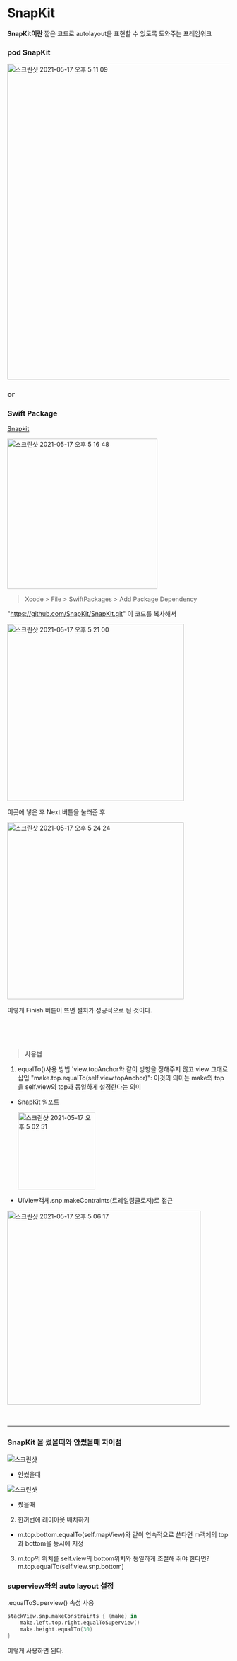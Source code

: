 # SnapKit
**SnapKit이란**
짧은 코드로 autolayout을 표현할 수 있도록 도와주는 프레임워크

### pod SnapKit

<img width="714" alt="스크린샷 2021-05-17 오후 5 11 09" src="https://user-images.githubusercontent.com/68891494/118454115-f913bc00-b732-11eb-8194-b4496ed97b29.png">

### or

### Swift Package

[Snapkit](https://github.com/SnapKit/SnapKit)


<img width="340" alt="스크린샷 2021-05-17 오후 5 16 48" src="https://user-images.githubusercontent.com/68891494/118454831-c5856180-b733-11eb-875f-9df88dd530e1.png">

> Xcode > File > SwiftPackages > Add Package Dependency

"https://github.com/SnapKit/SnapKit.git"
이 코드를 복사해서 

<img width="400" alt="스크린샷 2021-05-17 오후 5 21 00" src="https://user-images.githubusercontent.com/68891494/118457246-89063580-b734-11eb-8eb4-9c8bda1f0652.png">

이곳에 넣은 후 Next 버튼을 눌러준 후


<img width="400" alt="스크린샷 2021-05-17 오후 5 24 24" src="https://user-images.githubusercontent.com/68891494/118457613-e4d0be80-b734-11eb-9178-322ff81c02f2.png">

이렇게 Finish 버튼이 뜨면 설치가 성공적으로 된 것이다.

<br>
<br>
<br>

>**사용법**

1. equalTo()사용 방법
'view.topAnchor와 같이 방향을 정해주지 않고 view 그대로 삽입
"make.top.equalTo(self.view.topAnchor)": 이것의 의미는 make의 top을 self.view의 top과 동일하게 설정한다는 의미
- SnapKit 임포트
  
  <img width="175" alt="스크린샷 2021-05-17 오후 5 02 51" src="https://user-images.githubusercontent.com/68891494/118453261-f5cc0080-b731-11eb-9c4e-3022fe061024.png">
- UIView객체.snp.makeContraints(트레일링클로저)로 접근
  
<img width="438" alt="스크린샷 2021-05-17 오후 5 06 17" src="https://user-images.githubusercontent.com/68891494/118453512-45123100-b732-11eb-8c12-a4b979f95039.png">


<br>
<br>
<br>

---------------------


### SnapKit 을 썼을때와 안썼을때 차이점

![스크린샷](https://user-images.githubusercontent.com/68891494/118458014-44c76500-b735-11eb-964d-67bd19e3e8a3.png)
- 안썼을때

![스크린샷](https://user-images.githubusercontent.com/68891494/118458243-80fac580-b735-11eb-8dd4-7e41878a1990.png)
- 썼을때

2) 한꺼번에 레이아웃 배치하기
 - m.top.bottom.equalTo(self.mapView)와 같이 연속적으로 쓴다면 m객체의 top과 bottom을 동시에 지정

3) m.top의 위치를 self.view의 bottom위치와 동일하게 조절해 줘야 한다면?
m.top.equalTo(self.view.snp.bottom)

### superview와의 auto layout 설정

.equalToSuperview() 속성 사용


```swift
stackView.snp.makeConstraints { (make) in
    make.left.top.right.equalToSuperview()
    make.height.equalTo(30)
}
```
이렇게 사용하면 된다.